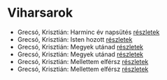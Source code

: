 # Viharsarok

- Grecsó, Krisztián: Harminc év napsütés [részletek](_details/Grecs%C3%B3%2C%20Kriszti%C3%A1n.md#id_1227)
- Grecsó, Krisztián: Isten hozott [részletek](_details/Grecs%C3%B3%2C%20Kriszti%C3%A1n.md#id_1226)
- Grecsó, Krisztián: Megyek utánad [részletek](_details/Grecs%C3%B3%2C%20Kriszti%C3%A1n.md#id_1230)
- Grecsó, Krisztián: Megyek utánad [részletek](_details/Grecs%C3%B3%2C%20Kriszti%C3%A1n.md#id_990)
- Grecsó, Krisztián: Mellettem elférsz [részletek](_details/Grecs%C3%B3%2C%20Kriszti%C3%A1n.md#id_1231)
- Grecsó, Krisztián: Mellettem elférsz [részletek](_details/Grecs%C3%B3%2C%20Kriszti%C3%A1n.md#id_989)